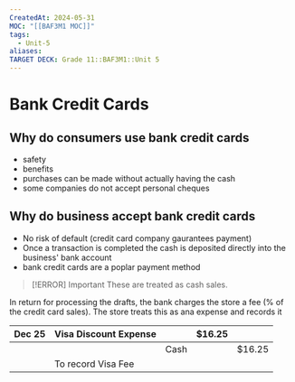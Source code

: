 ```yaml
---
CreatedAt: 2024-05-31
MOC: "[[BAF3M1 MOC]]"
tags:
  - Unit-5
aliases: 
TARGET DECK: Grade 11::BAF3M1::Unit 5
---
```


# Bank Credit Cards

## Why do consumers use bank credit cards
- safety
- benefits
- purchases can be made without actually having the cash
- some companies do not accept personal cheques


## Why do business accept bank credit cards
- No risk of default (credit card company gaurantees payment)
- Once a transaction is completed the cash is deposited directly into the business' bank account
- bank credit cards are a poplar payment method



> [!ERROR] Important
> These are treated as cash sales.

In return for processing the drafts, the bank charges the store a fee (% of the credit card sales). The store treats this as ana expense and records it


| Dec 25 | Visa Discount Expense |      | $16.25 |        |
| ------ | --------------------- | ---- | ------ | ------ |
|        |                       | Cash |        | $16.25 |
|        | To record Visa Fee    |      |        |        |

